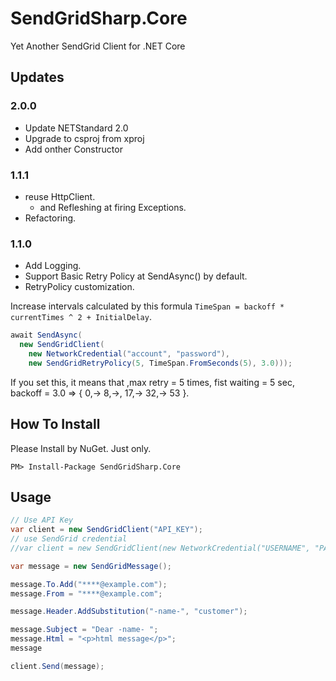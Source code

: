 # SendGridSharp.Core

Yet Another SendGrid Client for .NET Core

## Updates

### 2.0.0

* Update NETStandard 2.0
* Upgrade to csproj from xproj
* Add onther Constructor

### 1.1.1

* reuse HttpClient.
  * and Refleshing at firing Exceptions.
* Refactoring.

### 1.1.0

* Add Logging.
* Support Basic Retry Policy at SendAsync() by default. 
* RetryPolicy customization.

Increase intervals calculated by this formula `TimeSpan = backoff * currentTimes ^ 2 + InitialDelay`. 

```csharp
await SendAsync(
  new SendGridClient(
    new NetworkCredential("account", "password"),
    new SendGridRetryPolicy(5, TimeSpan.FromSeconds(5), 3.0)));
```

If you set this, it means that ,max retry = 5 times, fist waiting = 5 sec,  backoff = 3.0 => { 0,-> 8,->, 17,-> 32,-> 53 }.

## How To Install

Please Install by NuGet. Just only.

```text
PM> Install-Package SendGridSharp.Core
```

## Usage

```csharp
// Use API Key
var client = new SendGridClient("API_KEY");
// use SendGrid credential
//var client = new SendGridClient(new NetworkCredential("USERNAME", "PASSWORD"));

var message = new SendGridMessage();

message.To.Add("****@example.com");
message.From = "****@example.com";

message.Header.AddSubstitution("-name-", "customer");

message.Subject = "Dear -name- ";
message.Html = "<p>html message</p>";
message

client.Send(message);
```
